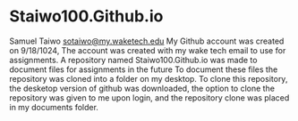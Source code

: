 # Staiwo100.Github.io
Samuel Taiwo
sotaiwo@my.waketech.edu
My Github account was created on 9/18/1024, The account was created with my wake tech email to use for assignments.
A repository named Staiwo100.Github.io was made to document files for assignments in the future
To document these files the repository was cloned into a folder on my desktop. To clone this repository, the desketop version of github was downloaded, the option to clone the repository was given to me upon login, and the repository clone was placed in my documents folder.